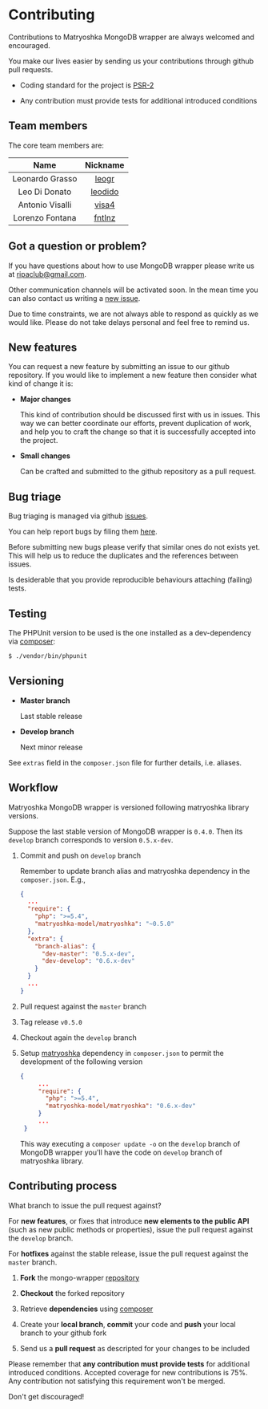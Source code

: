 # Contributing

Contributions to Matryoshka MongoDB wrapper are always welcomed and encouraged.

You make our lives easier by sending us your contributions through github pull requests.

* Coding standard for the project is [PSR-2](https://github.com/php-fig/fig-standards/blob/master/accepted/PSR-2-coding-style-guide.md)

* Any contribution must provide tests for additional introduced conditions

## Team members

The core team members are:

| Name            | Nickname                             |
|:---------------:|:------------------------------------:|
| Leonardo Grasso | [leogr](http://github.com/leogr)     |
| Leo Di Donato   | [leodido](http://github.com/leodido) |
| Antonio Visalli | [visa4](http://github.com/visa4)     |
| Lorenzo Fontana | [fntlnz](http//github.com/fntlnz)    |

## Got a question or problem?

If you have questions about how to use MongoDB wrapper please write us at <ripaclub@gmail.com>.

Other communication channels will be activated soon. In the mean time you can also contact us writing a [new issue](https://github.com/matryoshka-model/mongo-wrapper/issues/new).

Due to time constraints, we are not always able to respond as quickly as we would like. Please do not take delays personal and feel free to remind us.

## New features

You can request a new feature by submitting an issue to our github repository. If you would like to implement a new feature then consider what kind of change it is:

* **Major changes**

    This kind of contribution should be discussed first with us in issues. This way we can better coordinate our efforts, prevent duplication of work, and help you to craft the change so that it is successfully accepted into the project.

* **Small changes**

    Can be crafted and submitted to the github repository as a pull request.

## Bug triage

Bug triaging is managed via github [issues](https://github.com/matryoshka-model/mongo-wrapper/issues).

You can help report bugs by filing them [here](https://github.com/matryoshka-model/mongo-wrapper/issues).

Before submitting new bugs please verify that similar ones do not exists yet. This will help us to reduce the duplicates and the references between issues.

Is desiderable that you provide reproducible behaviours attaching (failing) tests.

## Testing

The PHPUnit version to be used is the one installed as a dev-dependency via [composer](https://getcomposer.org/):

```bash
$ ./vendor/bin/phpunit
```

## Versioning

- **Master branch**

    Last stable release

- **Develop branch**

    Next minor release

See `extras` field in the `composer.json` file for further details, i.e. aliases.

## Workflow

Matryoshka MongoDB wrapper is versioned following matryoshka library versions.

Suppose the last stable version of MongoDB wrapper is `0.4.0`. Then its `develop` branch corresponds to version `0.5.x-dev`.

1. Commit and push on `develop` branch

   Remember to update branch alias and matryoshka dependency in the `composer.json`. E.g.,

   ```json
   {
     ...
     "require": {
       "php": ">=5.4",
       "matryoshka-model/matryoshka": "~0.5.0"
     },
     "extra": {
       "branch-alias": {
         "dev-master": "0.5.x-dev",
         "dev-develop": "0.6.x-dev"
       }
     }
     ...
   }
   ```

2. Pull request against the `master` branch

3. Tag release `v0.5.0`

4. Checkout again the `develop` branch

5. Setup [matryoshka](https://github.com/matryoshka-model/matryoshka) dependency in `composer.json` to permit the development of the following version

    ```json
    {
         ...
         "require": {
           "php": ">=5.4",
           "matryoshka-model/matryoshka": "0.6.x-dev"
         }
         ...
     }
    ```

    This way executing a `composer update -o` on the `develop` branch of MongoDB wrapper you'll have the code on `develop` branch of matryoshka library.

## Contributing process

What branch to issue the pull request against?

For **new features**, or fixes that introduce **new elements to the public API** (such as new public methods or properties), issue the pull request against the `develop` branch.

For **hotfixes** against the stable release, issue the pull request against the `master` branch.

1. **Fork** the mongo-wrapper [repository](https://github.com/matryoshka-model/mongo-wrapper/fork)

2. **Checkout** the forked repository

3. Retrieve **dependencies** using [composer](https://getcomposer.org/)

4. Create your **local branch**, **commit** your code and **push** your local branch to your github fork

5. Send us a **pull request** as descripted for your changes to be included

Please remember that **any contribution must provide tests** for additional introduced conditions. Accepted coverage for new contributions is 75%. Any contribution not satisfying this requirement won't be merged.

Don't get discouraged!

